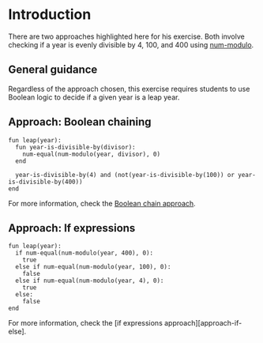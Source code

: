 # Introduction

There are two approaches highlighted here for his exercise.
Both involve checking if a year is evenly divisible by 4, 100, and 400 using [num-modulo][num-modulo].

## General guidance

Regardless of the approach chosen, this exercise requires students to use Boolean logic to decide if a given year is a leap year.

## Approach: Boolean chaining

```pyret
fun leap(year):
  fun year-is-divisible-by(divisor):
    num-equal(num-modulo(year, divisor), 0)
  end

  year-is-divisible-by(4) and (not(year-is-divisible-by(100)) or year-is-divisible-by(400))
end
```

For more information, check the [Boolean chain approach][approach-boolean-chain].

## Approach: If expressions

```pyret
fun leap(year):
  if num-equal(num-modulo(year, 400), 0):
    true
  else if num-equal(num-modulo(year, 100), 0):
    false
  else if num-equal(num-modulo(year, 4), 0):
    true
  else:
    false
end
```

For more information, check the [if expressions approach][approach-if-else].

[num-modulo]: https://pyret.org/docs/latest/numbers.html#%28part._numbers_num-modulo%29
[approach-boolean-chain]: https://exercism.org/tracks/pyret/exercises/leap/approaches/boolean-chain
[approach-if-expressions]: https://exercism.org/tracks/pyret/exercises/leap/approaches/if-expressions